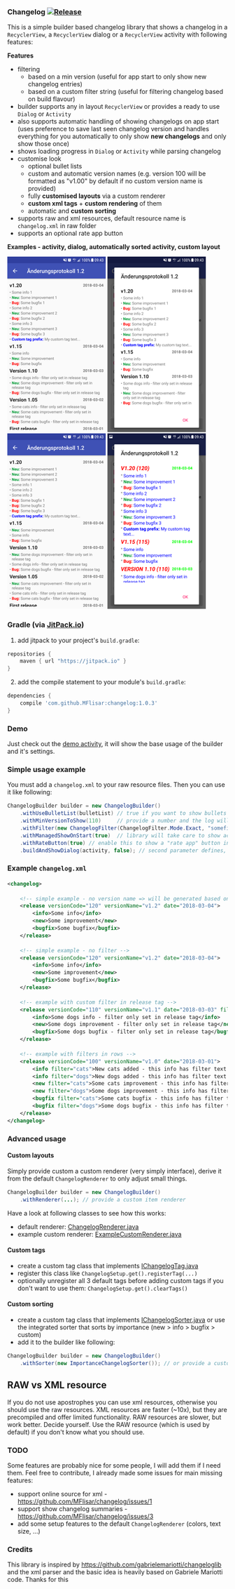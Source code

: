 ### Changelog [![Release](https://jitpack.io/v/MFlisar/changelog.svg)](https://jitpack.io/#MFlisar/changelog)

This is a simple builder based changelog library that shows a changelog in a `RecyclerView`, a `RecyclerView` dialog or a `RecyclerView` activity with following features:

**Features**
* filtering
  * based on a min version (useful for app start to only show new changelog entries)
  * based on a custom filter string (useful for filtering changelog based on build flavour)
* builder supports any in layout `RecyclerView` or provides a ready to use `Dialog` or `Activity`
* also supports automatic handling of showing changelogs on app start (uses preference to save last seen changelog version and handles everything for you automatically to only show **new changelogs** and only show those once)
* shows loading progress in `Dialog` or `Activity` while parsing changelog
* customise look
  * optional bullet lists
  * custom and automatic version names (e.g. version 100 will be formatted as "v1.00" by default if no custom version name is provided)
  * fully **customised layouts** via a custom renderer
  * **custom xml tags** + **custom rendering** of them
  * automatic and **custom sorting**
* supports raw and xml resources, default resource name is `changelog.xml` in raw folder
* supports an optional rate app button

**Examples - activity, dialog, automatically sorted activity, custom layout**

![Changelog activity](https://github.com/MFlisar/changelog/blob/master/images/activity.png)
![Changelog dialog](https://github.com/MFlisar/changelog/blob/master/images/dialog.png)
![Changelog dialog-sorted](https://github.com/MFlisar/changelog/blob/master/images/activity-sorted.png)
![Changelog custom](https://github.com/MFlisar/changelog/blob/master/images/custom.png)
 
### Gradle (via [JitPack.io](https://jitpack.io/))

1. add jitpack to your project's `build.gradle`:
```groovy
repositories {
    maven { url "https://jitpack.io" }
}
```
2. add the compile statement to your module's `build.gradle`:
```groovy
dependencies {
    compile 'com.github.MFlisar:changelog:1.0.3'
}
```

### Demo

Just check out the [demo activity](https://github.com/MFlisar/changelog/blob/master/demo/src/main/java/com/michaelflisar/changelog/demo/MainActivity.java), it will show the base usage of the builder and it's settings.

### Simple usage example

You must add a `changelog.xml` to your raw resource files. Then you can use it like following:

```java
ChangelogBuilder builder = new ChangelogBuilder()
	.withUseBulletList(bulletList) // true if you want to show bullets before each changelog row, false otherwise
	.withMinVersionToShow(110)     // provide a number and the log will only show changelog rows for versions equal or higher than this number
	.withFilter(new ChangelogFilter(ChangelogFilter.Mode.Exact, "somefilterstring", true)) // this will filter out all tags, that do not have the provided filter attribute
	.withManagedShowOnStart(true)  // library will take care to show activity/dialog only if the changelog has new infos and will only show this new infos
	.withRateButton(true) // enable this to show a "rate app" button in the dialog => the parent activity or target fragment should implement IChangelogRateHandler to handle the button click
	.buildAndShowDialog(activity, false); // second parameter defines, if the dialog has a dark or light theme
```

### Example `changelog.xml`

```xml
<changelog>

	<!-- simple example - no version name => will be generated based on verionCode: 100 => v1.00 -->
	<release versionCode="120" versionName="v1.2" date="2018-03-04">
		<info>Some info</info>
		<new>Some improvement</new>
		<bugfix>Some bugfix</bugfix>
	</release>
	
	<!-- simple example - no filter -->
	<release versionCode="120" versionName="v1.2" date="2018-03-04">
		<info>Some info</info>
		<new>Some improvement</new>
		<bugfix>Some bugfix</bugfix>
	</release>
	
	<!-- example with custom filter in release tag -->
	<release versionCode="110" versionName="v1.1" date="2018-03-03" filter="dogs">
		<info>Some dogs info - filter only set in release tag</info>
		<new>Some dogs improvement - filter only set in release tag</new>
		<bugfix>Some dogs bugfix - filter only set in release tag</bugfix>
	</release>
	
	<!-- example with filters in rows -->
	<release versionCode="100" versionName="v1.0" date="2018-03-01">
		<info filter="cats">New cats added - this info has filter text 'cats'</info>
		<info filter="dogs">New dogs added - this info has filter text 'dogs'</info>
		<new filter="cats">Some cats improvement - this info has filter text 'cats'</new>
		<new filter="dogs">Some dogs improvement - this info has filter text 'dogs'</new>
		<bugfix filter="cats">Some cats bugfix - this info has filter text 'cats'</bugfix>
		<bugfix filter="dogs">Some dogs bugfix - this info has filter text 'dogs'</bugfix>
	</release>
</changelog>
```

### Advanced usage

#### Custom layouts

Simply provide custom a custom renderer (very simply interface), derive it from the default `ChangelogRenderer` to only adjust small things.

```java
ChangelogBuilder builder = new ChangelogBuilder()
	.withRenderer(...); // provide a custom item renderer
```	

Have a look at following classes to see how this works:

* default renderer: [ChangelogRenderer.java](https://github.com/MFlisar/changelog/blob/master/lib/src/main/java/com/michaelflisar/changelog/classes/ChangelogRenderer.java)
* example custom renderer: [ExampleCustomRenderer.java](https://github.com/MFlisar/changelog/blob/master/demo/src/main/java/com/michaelflisar/changelog/demo/ExampleCustomRenderer.java)

#### Custom tags

* create a custom tag class that implements [IChangelogTag.java](https://github.com/MFlisar/changelog/blob/master/lib/src/main/java/com/michaelflisar/changelog/tags/IChangelogTag.java)
* register this class like `ChangelogSetup.get().registerTag(...)`
* optionally unregister all 3 default tags before adding custom tags if you don't want to use them: `ChangelogSetup.get().clearTags()`

#### Custom sorting

* create a custom tag class that implements [IChangelogSorter.java](https://github.com/MFlisar/changelog/blob/master/lib/src/main/java/com/michaelflisar/changelog/classes/IChangelogSorter.java) or use the integrated sorter that sorts by importance (new > info > bugfix > custom)
* add it to the builder like following:

```java
ChangelogBuilder builder = new ChangelogBuilder()
	.withSorter(new ImportanceChangelogSorter()); // or provide a custom sorter
```

## RAW vs XML resource

If you do not use apostrophes you can use xml resources, otherwise you should use the raw resources. XML resources are faster (~10x), but they are precompiled and offer limited functionality. RAW resources are slower, but work better. Decide yourself. Use the RAW resource (which is used by default) if you don't know what you should use.

### TODO

Some features are probably nice for some people, I will add them if I need them. Feel free to contribute, I already made some issues for main missing features:	
* support online source for xml - https://github.com/MFlisar/changelog/issues/1
* support show changelog summaries - https://github.com/MFlisar/changelog/issues/3
* add some setup features to the default `ChangelogRenderer` (colors, text size, ...)

### Credits

This library is inspired by https://github.com/gabrielemariotti/changeloglib and the xml parser and the basic idea is heavily based on Gabriele Mariotti code. Thanks for this